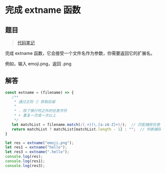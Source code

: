 # 完成 extname 函数
<ClientOnly>
  <Valine></Valine>
</ClientOnly>

## 题目
> [代码笔记](https://zmx2321.github.io/blog_code/algorithm/other/example/other/extname函数)

完成 extname 函数，它会接受一个文件名作为参数，你需要返回它的扩展名。


例如，输入 emoji.png，返回 .png

## 解答
```js
const extname = (filename) => {
   /**
    * 通过正则（）获取后缀
    * 
    * . 除了换行符之外的任意字符
    * + 重复一次或一次以上
    */
   let matchList = filename.match(/(.+)(\.[a-zA-Z]+)/);  // 匹配捕获任意字符出现一次或一次以上，后面连接".任意字母"
   return matchList ? matchList[matchList.length - 1] : "";  // 判断捕获后的数据,如果存在数组(不为null)，则值取数组索引length-1，否则值为空
}

let res = extname("emoji.png");
let res1 = extname("hello");
let res3 = extname(".hello");
console.log(res);
console.log(res1);
console.log(res3);
```